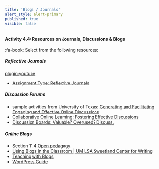 ```yaml
---
title: 'Blogs / Journals'
alert_style: alert-primary
published: true
visible: false
---
```


#### Activity 4.4: Resources on Journals, Discussions & Blogs
:fa-book: Select from the following resources:

##### Reflective Journals
[plugin:youtube](https://www.youtube.com/watch?v=APxkx46l6gc)
- [Assignment Type: Reflective Journals](https://onlineteaching.kent.edu/library/online_assignments/Journal_Handout.pdf)

##### Discussion Forums
- sample activities from University of Texas: [Generating and Facilitating Engaging and Effective Online Discussions](https://facultyinnovate.utexas.edu/sites/default/files/Effective-Online-Discussions.pdf)
- [Collaborative Online Learning: Fostering Effective Discussions](https://uwaterloo.ca/centre-for-teaching-excellence/teaching-resources/teaching-tips/alternatives-lecturing/discussions/collaborative-online-learning)
- [Discussion Boards: Valuable? Overused? Discuss.](https://www.insidehighered.com/digital-learning/article/2019/03/27/new-approaches-discussion-boards-aim-dynamic-online-learning)

##### Online Blogs
- Section 11.4 [Open pedagogy](https://pressbooks.bccampus.ca/teachinginadigitalagev2/chapter/11-4-open-pedagogy/)
- [Using Blogs in the Classroom | UM LSA Sweetland Center for Writing](https://lsa.umich.edu/sweetland/instructors/teaching-resources/using-blogs-in-the-classroom.html)
- [Teaching with Blogs](https://cft.vanderbilt.edu/guides-sub-pages/teaching-with-blogs/)
- [WordPress Guide](http://create.twu.ca/help/wordpress/basics/wordpress-guide)
